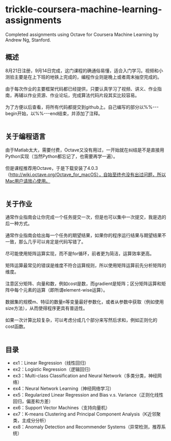 # trickle-coursera-machine-learning-assignments

Completed assignments using Octave for Coursera Machine Learning by Andrew Ng, Stanford.<br/>

## 概述
8月21日注册，9月14日完成，这门课程的确通俗易懂，适合入门学习。视频和小测验主要是在上下班的地铁上完成的，编程作业则是晚上或者周末抽空完成的。<br/><br/>
由于每次作业的主要框架代码都已经提供，只要认真学习了视频、讲义、作业指南，再辅以作业资源、作业论坛，完成算法代码片段其实比较容易。<br/><br/>
为了方便以后查看，将所有代码都提交到github上。自己编写的部分以%%---begin开始，以%%---end结束，并添加了注释。<br/><br/>

## 关于编程语言
由于Matlab太大，需要付费，Octave又没有用过，一开始就在纠结是不是直接用Python实现（当然Python都忘记了，也需要再学一遍）。<br/><br/>
但是课程推荐用Octave，于是下载安装了4.0.3（http://wiki.octave.org/Octave_for_macOS），自始至终也没有出过问题，所以Mac用户请放心使用。<br/><br/>

## 关于作业
通常作业指南会让你完成一个任务提交一次，但是也可以集中一次提交，我是选的后一种方式。<br/><br/>
通常作业指南会给出每一个任务的期望结果，如果你的程序运行结果与期望结果不一致，那么几乎可以肯定是代码写错了。<br/><br/>
尽可能使用矩阵运算实现，而不是for循环，前者更为简洁，运算效率更高。<br/><br/>
矩阵运算最常见的错误是维度不符合运算规则，所以使用矩阵运算前先分析矩阵的维度。<br/><br/>
注意区分矩阵、向量和数，例如cost是数，而gradient是矩阵；区分矩阵运算和矩阵中每个元素的运算（即所谓element-wise运算）。<br/><br/>
数据集的规模m、特征的数量n等变量最好参数化，或者从参数中获取（例如使用size方法），从而使得程序更具有普适性。<br/><br/>
如果一次计算比较复杂，可以考虑分成几个部分来写然后求和，例如正则化的cost函数。<br/><br/>

## 目录
*   ex1：Linear Regression（线性回归）
*   ex2：Logistic Regression（逻辑回归）
*   ex3：Multi-class Classification and Neural Network（多类分类，神经网络）
*   ex4：Neural Network Learning（神经网络学习）
*   ex5：Regularized Linear Regression and Bias v.s. Variance（正则化线性回归，偏差和方差）
*   ex6：Support Vector Machines（支持向量机）
*   ex7：K-means Clustering and Principal Component Analysis（K近邻聚类，主成分分析）
*   ex8：Anomaly Detection and Recommender Systems（异常检测，推荐系统）
